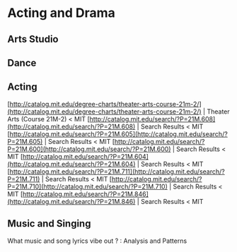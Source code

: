 # Acting and Drama

## Arts Studio

## Dance

## Acting

[http://catalog.mit.edu/degree-charts/theater-arts-course-21m-2/](http://catalog.mit.edu/degree-charts/theater-arts-course-21m-2/) | Theater Arts (Course 21M-2) < MIT [http://catalog.mit.edu/search/?P=21M.608](http://catalog.mit.edu/search/?P=21M.608) | Search Results < MIT [http://catalog.mit.edu/search/?P=21M.605](http://catalog.mit.edu/search/?P=21M.605) | Search Results < MIT [http://catalog.mit.edu/search/?P=21M.600](http://catalog.mit.edu/search/?P=21M.600) | Search Results < MIT [http://catalog.mit.edu/search/?P=21M.604](http://catalog.mit.edu/search/?P=21M.604) | Search Results < MIT [http://catalog.mit.edu/search/?P=21M.711](http://catalog.mit.edu/search/?P=21M.711) | Search Results < MIT [http://catalog.mit.edu/search/?P=21M.710](http://catalog.mit.edu/search/?P=21M.710) | Search Results < MIT [http://catalog.mit.edu/search/?P=21M.846](http://catalog.mit.edu/search/?P=21M.846) | Search Results < MIT

## Music and Singing

What music and song lyrics vibe out ? : Analysis and Patterns

